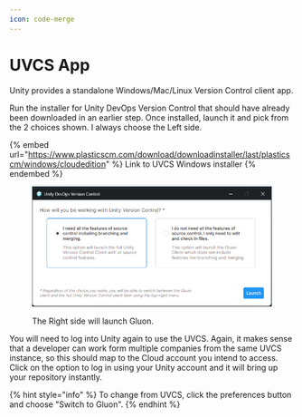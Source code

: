 ```yaml
---
icon: code-merge
---
```


# UVCS App

Unity provides a standalone Windows/Mac/Linux Version Control client app.

Run the installer for Unity DevOps Version Control that should have already been downloaded in an earlier step. Once installed, launch it and pick from the 2 choices shown. I always choose the Left side.

{% embed url="https://www.plasticscm.com/download/downloadinstaller/last/plasticscm/windows/cloudedition" %}
Link to UVCS Windows installer
{% endembed %}

<figure><img src="../../.gitbook/assets/image (3) (1) (1).png" alt=""><figcaption><p>The Right side will launch Gluon.</p></figcaption></figure>

You will need to log into Unity again to use the UVCS. Again, it makes sense that a developer can work form multiple companies from the same UVCS instance, so this should map to the Cloud account you intend to access. Click on the option to log in using your Unity account and it will bring up your repository instantly.

{% hint style="info" %}
To change from UVCS, click the preferences button and choose "Switch to Gluon".
{% endhint %}

